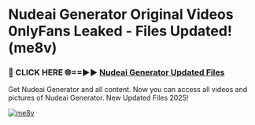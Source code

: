 # Nudeai Generator Original Videos 0nlyFans Leaked - Files Updated! (me8v)

<h3>🔴 CLICK HERE 🌐==►► <a href="https://tinyurl.com/y5r63du9" rel="nofollow">Nudeai Generator Updated Files</a></h3>

Get Nudeai Generator and all content. Now you can access all videos and pictures of Nudeai Generator. New Updated Files 2025!

[![me8v](https://i.imgur.com/UVo9nyh.gif)](https://tinyurl.com/y5r63du9)